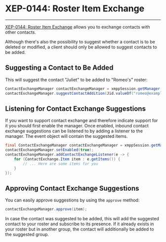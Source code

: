 # XEP-0144: Roster Item Exchange
---

[XEP-0144: Roster Item Exchange][Roster Item Exchange] allows you to exchange contacts with other contacts.

Although there's also the possibility to suggest whether a contact is to be deleted or modified, a client should only be allowed to suggest contacts to be added.

## Suggesting a Contact to Be Added

This will suggest the contact "Juliet" to be added to "Romeo's" roster:

```java
ContactExchangeManager contactExchangeManager = xmppSession.getManager(ContactExchangeManager.class);
contactExchangeManager.suggestContactAddition(Jid.valueOf("romeo@example.net"), new Contact(Jid.valueOf("juliet@example.net"), "Juliet"));
```

## Listening for Contact Exchange Suggestions

If you want to support contact exchange and therefore indicate support for it you should first enable the manager.
Once enabled, inbound contact exchange suggestions can be listened to by adding a listener to the manager. The event object will contain the suggested items.

```java
final ContactExchangeManager contactExchangeManager = xmppSession.getManager(ContactExchangeManager.class);
contactExchangeManager.setEnabled(true);
contactExchangeManager.addContactExchangeListener(e -> {
    for (ContactExchange.Item item : e.getItems()) {
        // ... Here are some items for you
    }
});
```

## Approving Contact Exchange Suggestions

You can easily approve suggestions by using the `approve` method:

```java
contactExchangeManager.approve(item);
```

In case the contact was suggested to be added, this will add the suggested contact to your roster and subscribe to its presence.
If it already exists in your roster but in another group, the contact will additionally be added to the suggested group.


[Roster Item Exchange]: http://xmpp.org/extensions/xep-0144.html "XEP-0144: Roster Item Exchange"
